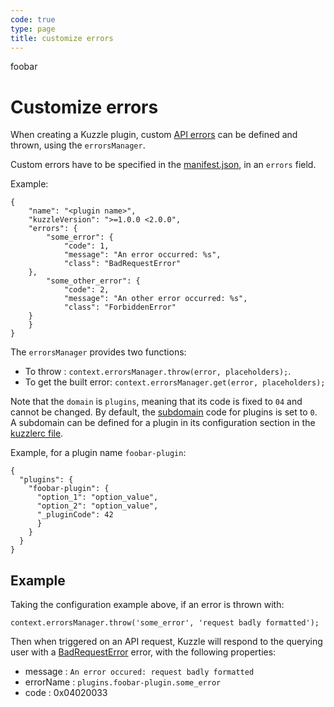 ```yaml
---
code: true
type: page
title: customize errors
---
```

foobar
# Customize errors

When creating a Kuzzle plugin, custom [API errors](https://docs.kuzzle.io/core/1/api/essentials/errors/) can be defined and thrown, using the `errorsManager`.

Custom errors have to be specified in the [manifest.json](https://docs.kuzzle.io/core/1/plugins/guides/manual-setup/prerequisites/#manifest-json), in an `errors` field.

Example:
```
{
    "name": "<plugin name>",
    "kuzzleVersion": ">=1.0.0 <2.0.0",
    "errors": {
        "some_error": {
            "code": 1,
            "message": "An error occurred: %s",
            "class": "BadRequestError"
	},
        "some_other_error": {
            "code": 2,
            "message": "An other error occurred: %s",
            "class": "ForbiddenError"
	}
    }
}
```

The `errorsManager` provides two functions:
- To throw : `context.errorsManager.throw(error, placeholders);`.
- To get the built error: `context.errorsManager.get(error, placeholders);`

Note that the `domain` is `plugins`, meaning that its code is fixed to `04` and cannot be changed.
By default, the [subdomain](https://docs.kuzzle.io/core/1/plugins/plugin-context/errors/kuzzleerror/) code for plugins is set to `0`. A subdomain can be defined for a plugin in its configuration section in the [kuzzlerc file](https://docs.kuzzle.io/core/1/plugins/guides/manual-setup/config/). 

Example, for a plugin name `foobar-plugin`:

```
{
  "plugins": {
    "foobar-plugin": {
      "option_1": "option_value",
      "option_2": "option_value",
      "_pluginCode": 42
      }
    }
  }
}
```

## Example

Taking the configuration example above, if an error is thrown with:

`context.errorsManager.throw('some_error', 'request badly formatted');`

Then when triggered on an API request, Kuzzle will respond to the querying user with a [BadRequestError](https://docs.kuzzle.io/core/1/api/essentials/errors/#badrequesterror) error, with the following properties:

- message : `An error occured: request badly formatted`
- errorName : `plugins.foobar-plugin.some_error`
- code : 0x04020033
